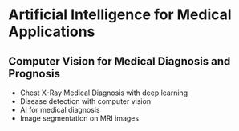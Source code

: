 # Artificial Intelligence for Medical Applications

## Computer Vision for Medical Diagnosis and Prognosis

- Chest X-Ray Medical Diagnosis with deep learning
- Disease detection with computer vision
- AI for medical diagnosis
- Image segmentation on MRI images
